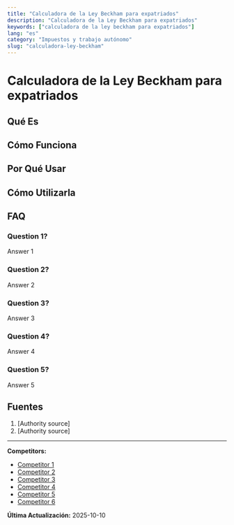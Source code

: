 ```yaml
---
title: "Calculadora de la Ley Beckham para expatriados"
description: "Calculadora de la Ley Beckham para expatriados"
keywords: ["calculadora de la ley beckham para expatriados"]
lang: "es"
category: "Impuestos y trabajo autónomo"
slug: "calculadora-ley-beckham"
---
```


# Calculadora de la Ley Beckham para expatriados

<!-- TODO: Add introduction -->

## Qué Es

<!-- TODO: Explain what this calculator does -->

## Cómo Funciona

<!-- TODO: Explain methodology -->

## Por Qué Usar

<!-- TODO: List benefits -->

## Cómo Utilizarla

<!-- TODO: Step-by-step guide -->

## FAQ

### Question 1?
Answer 1

### Question 2?
Answer 2

### Question 3?
Answer 3

### Question 4?
Answer 4

### Question 5?
Answer 5

## Fuentes

1. [Authority source]
2. [Authority source]

---

**Competitors:**
- [Competitor 1](https://taxdown.es/extranjeros/calculadora-ley-beckham/)
- [Competitor 2](https://entretramites.com/calculadoras/calculadora-ley-beckham)
- [Competitor 3](https://www.taxcalculatorspain.com/es/salario-minimo-ley-beckham)
- [Competitor 4](https://spanishtaxcalculator.com/es/)
- [Competitor 5](https://socalsolver.com/es/impuestos-y-trabajo-autonomo/calculadora-ley-beckham)
- [Competitor 6](https://www.taxcalculatorspain.com/es)

**Última Actualización:** 2025-10-10
